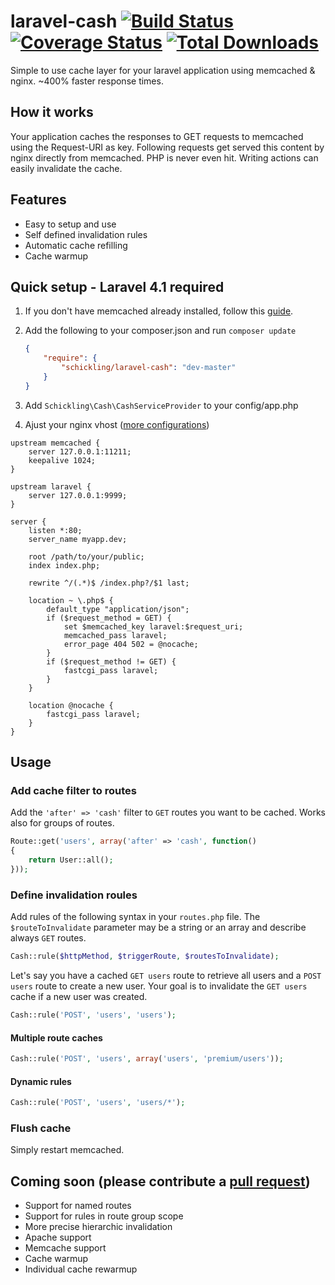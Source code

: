 laravel-cash [![Build Status](https://travis-ci.org/schickling/laravel-cash.png?branch=master)](https://travis-ci.org/schickling/laravel-cash) [![Coverage Status](https://coveralls.io/repos/schickling/laravel-cash/badge.png)](https://coveralls.io/r/schickling/laravel-cash) [![Total Downloads](https://poser.pugx.org/schickling/laravel-cash/downloads.png)](https://packagist.org/packages/schickling/laravel-cash)
============

Simple to use cache layer for your laravel application using memcached & nginx. ~400% faster response times.

## How it works

Your application caches the responses to GET requests to memcached using the Request-URI as key. Following requests get served this content by nginx directly from memcached. PHP is never even hit. Writing actions can easily invalidate the cache.

## Features

* Easy to setup and use
* Self defined invalidation rules
* Automatic cache refilling
* Cache warmup

## Quick setup - Laravel 4.1 required

1. If you don't have memcached already installed, follow this [guide](https://github.com/schickling/laravel-cash/blob/master/doc/MEMCACHED.md).

2. Add the following to your composer.json and run `composer update`

    ```json
    {
        "require": {
            "schickling/laravel-cash": "dev-master"
        }
    }
    ```

3. Add `Schickling\Cash\CashServiceProvider` to your config/app.php

4. Ajust your nginx vhost ([more configurations](https://github.com/schickling/laravel-cash/blob/master/doc/NGINX.md))

```nginx
upstream memcached {
    server 127.0.0.1:11211;
    keepalive 1024;
}

upstream laravel {
    server 127.0.0.1:9999;
}

server {
    listen *:80;
    server_name myapp.dev;

    root /path/to/your/public;
    index index.php;

    rewrite ^/(.*)$ /index.php?/$1 last;

    location ~ \.php$ {
        default_type "application/json";
        if ($request_method = GET) {
            set $memcached_key laravel:$request_uri;
            memcached_pass laravel;
            error_page 404 502 = @nocache;
        }
        if ($request_method != GET) {
            fastcgi_pass laravel;
        }
    }

    location @nocache {
        fastcgi_pass laravel;
    }
}
```

## Usage

### Add cache filter to routes
Add the `'after' => 'cash'` filter to `GET` routes you want to be cached. Works also for groups of routes.

```php
Route::get('users', array('after' => 'cash', function()
{
	return User::all();
}));
```

### Define invalidation roules

Add rules of the following syntax in your `routes.php` file. The `$routeToInvalidate` parameter may be a string or an array and describe always `GET` routes.
```php
Cash::rule($httpMethod, $triggerRoute, $routesToInvalidate);
```

Let's say you have a cached `GET users` route to retrieve all users and a `POST users` route to create a new user. Your goal is to invalidate the `GET users` cache if a new user was created.

```php
Cash::rule('POST', 'users', 'users');
```

#### Multiple route caches
```php
Cash::rule('POST', 'users', array('users', 'premium/users'));
```

#### Dynamic rules
```php
Cash::rule('POST', 'users', 'users/*');
```

### Flush cache
Simply restart memcached.


## Coming soon (please contribute a [pull request](https://github.com/schickling/laravel-cash/compare/))

* Support for named routes
* Support for rules in route group scope
* More precise hierarchic invalidation
* Apache support
* Memcache support
* Cache warmup
* Individual cache rewarmup
